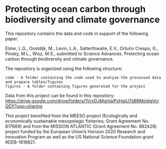 # Protecting ocean carbon through biodiversity and climate governance
This repository contains the data and code in support of the following paper: 

Elsler, L.G., Oostdijk, M., Levin, L.A., Satterthwaite, E.V., Ortuño Crespo, G., Pinsky, M.L., Wisz, M.S., submitted to Science Advances. Protecting ocean carbon through biodiversity and climate governance.

The repository is organized using the following structure:

    code - A folder containing the code used to analyze the processed data and prepare tables/figures
    figures - A folder containing figures generated for the project
     

Data from this project can be found in this repository: https://drive.google.com/drive/folders/1VrnDJMgjVajPxHgjU7sBRMoldgVcrQDY?usp=sharing

This project benefited from the MEESO project (Ecologically and economically sustainable mesopelagic fisheries; Grant Agreement No. 817669) and from the MISSION ATLANTIC (Grant Agreement No. 862428) project funded by the European Union’s Horizon 2020 Research and Innovation Program as well as the US National Science Foundation grant #DEB-1616821.
